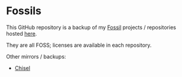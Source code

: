 # Fossils

This GitHub repository is a backup of my [Fossil](https://fossil-scm.org)
projects / repositories hosted [here](https://imagicthecat.thul.fr/fossils).

They are all FOSS; licenses are available in each repository.

Other mirrors / backups:

- [Chisel](https://chiselapp.com/user/imagicthecat/)
